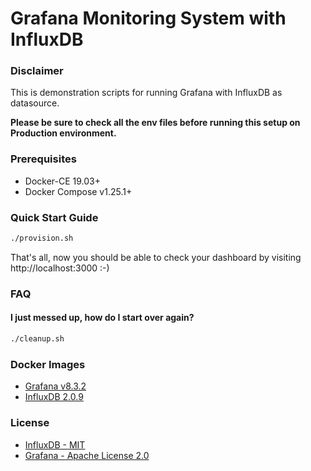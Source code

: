 # Grafana Monitoring System with InfluxDB

### Disclaimer

This is demonstration scripts for running Grafana with InfluxDB as datasource.

**Please be sure to check all the env files before running this setup on Production environment.**

### Prerequisites

- Docker-CE 19.03+
- Docker Compose v1.25.1+

### Quick Start Guide

```bash
./provision.sh
```

That's all, now you should be able to check your dashboard by visiting http://localhost:3000 :-)

### FAQ

#### I just messed up, how do I start over again?

```bash
./cleanup.sh
```

### Docker Images

- [Grafana v8.3.2][docker-image-grafana]
- [InfluxDB 2.0.9][docker-image-influxdb]

[docker-image-influxdb]: https://hub.docker.com/_/influxdb/
[docker-image-grafana]: https://hub.docker.com/r/grafana/grafana/
[faq-grafana-migration]: http://docs.grafana.org/installation/docker/#migration-from-a-previous-version-of-the-docker-container-to-5-1-or-later

### License

- [InfluxDB - MIT][license-influxdb]
- [Grafana - Apache License 2.0][license-grafana]

[license-influxdb]: https://github.com/influxdata/influxdb/blob/master/LICENSE
[license-grafana]: https://github.com/grafana/grafana/blob/master/LICENSE
